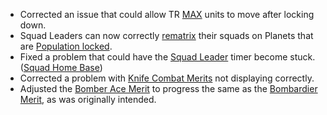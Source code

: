 - Corrected an issue that could allow TR
  [MAX](../items/Mechanized_Assault_Exo-Suit.md) units to move after locking
  down.
- Squad Leaders can now correctly [rematrix](../terminology/Matrix.md) their
  squads on Planets that are
  [Population locked](../terminology/Population_Lock.md).
- Fixed a problem that could have the
  [Squad Leader](../terminology/Squad_Leader.md) timer become stuck.
  ([Squad Home Base](../terminology/Squad_Home_Base.md))
- Corrected a problem with [Knife Combat Merits](../merits/Hand_to_Hand.md) not
  displaying correctly.
- Adjusted the [Bomber Ace Merit](../merits/Bomber_Ace.md) to progress the same
  as the [Bombardier Merit](<../merits/Bombardier_(Merit).md>), as was
  originally intended.

<!--[category:Patches](category:Patches.md)-->
